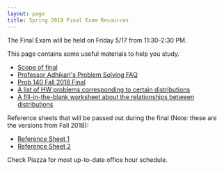 ```yaml
---
layout: page
title: Spring 2019 Final Exam Resources
---
```


The Final Exam will be held on Friday 5/17 from 11:30-2:30 PM.

This page contains some useful materials to help you study.

* [Scope of final](/final_contents)
* [Professor Adhikari's Problem Solving FAQ](https://www.stat.berkeley.edu/~ani/s134s17/faq.html)
* [Prob 140 Fall 2018 Final](/assets/final_fa18.pdf)
* [A list of HW problems corresponding to certain distributions](/assets/distributions_in_hws.pdf)
* [A fill-in-the-blank worksheet about the relationships between distributions](/assets/distribution_relationships.pdf)

Reference sheets that will be passed out during the final (Note: these
are the versions from Fall 2018):

* [Reference Sheet 1](/assets/final_reference_fa18.pdf)
* [Reference Sheet 2](/assets/final_reference_code_fa18.pdf)

Check Piazza for most up-to-date office hour schedule.